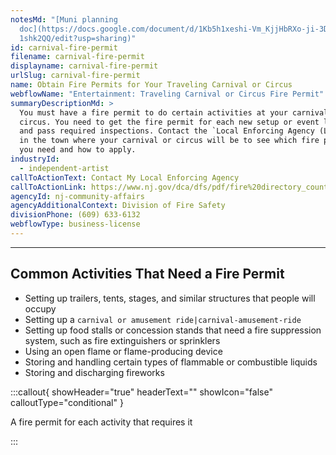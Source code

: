 ```yaml
---
notesMd: "[Muni planning
  doc](https://docs.google.com/document/d/1Kb5h1xeshi-Vm_KjjHbRXo-ji-3DejgKUG4U\
  1shk2QQ/edit?usp=sharing)"
id: carnival-fire-permit
filename: carnival-fire-permit
displayname: carnival-fire-permit
urlSlug: carnival-fire-permit
name: Obtain Fire Permits for Your Traveling Carnival or Circus
webflowName: "Entertainment: Traveling Carnival or Circus Fire Permit"
summaryDescriptionMd: >
  You must have a fire permit to do certain activities at your carnival or
  circus. You need to get the fire permit for each new setup or event location
  and pass required inspections. Contact the `Local Enforcing Agency (LEA)|lea`
  in the town where your carnival or circus will be to see which fire permits
  you need and how to apply.
industryId:
  - independent-artist
callToActionText: Contact My Local Enforcing Agency
callToActionLink: https://www.nj.gov/dca/dfs/pdf/fire%20directory_county%20summary/fire_code_enforcement_director.pdf
agencyId: nj-community-affairs
agencyAdditionalContext: Division of Fire Safety
divisionPhone: (609) 633-6132
webflowType: business-license
---
```

- - -

## Common Activities That Need a Fire Permit

* Setting up trailers, tents, stages, and similar structures that people will occupy
* Setting up a `carnival or amusement ride|carnival-amusement-ride` 
* Setting up food stalls or concession stands that need a fire suppression system, such as fire extinguishers or sprinklers
* Using an open flame or flame-producing device
* Storing and handling certain types of flammable or combustible liquids
* Storing and discharging fireworks

:::callout{ showHeader="true" headerText="" showIcon="false" calloutType="conditional" }

A fire permit for each activity that requires it

:::
